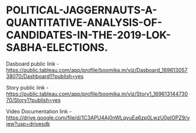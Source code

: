 # POLITICAL-JAGGERNAUTS-A-QUANTITATIVE-ANALYSIS-OF-CANDIDATES-IN-THE-2019-LOK-SABHA-ELECTIONS.


Dasboard public link - https://public.tableau.com/app/profile/boomika.m/viz/Dasboard_16961305738070/Dashboard1?publish=yes

Story public link - https://public.tableau.com/app/profile/boomika.m/viz/Story1_16961314473070/Story1?publish=yes

Video Documentation link - https://drive.google.com/file/d/1C3APU4Aj0nWLqyuEa6zp0LwzU0plOPZ9/view?usp=drivesdk
